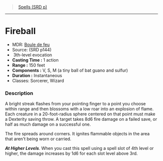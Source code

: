 ﻿---
!SpellItem
Name: Fireball
AltName: '[Boule de feu](hd_spells_boule_de_feu.md)'
Type: evocation
Level: 3
CastingTime: 1 action
Range: 150 feet
Components: V, S, M (a tiny ball of bat guano and sulfur)
Duration: Instantaneous
Classes: Sorcerer, Wizard
Family: SpellVO
Source: (SRD p144)
Id: spells_vo.md#fireball
ParentLink: spells_vo.md#spells-srd-p
ParentName: Spells (SRD p)
NameLevel: 1
Attributes:
  Name: Fireball
  Markdown: >+
    # <!--Name-->Fireball<!--/Name-->


    - MDR: <!--AltName-->[Boule de feu](hd_spells_boule_de_feu.md)<!--/AltName-->

    - Source: <!--Source-->(SRD p144)<!--/Source-->

    -  <!--Level-->3<!--/Level-->th-level <!--Type-->evocation<!--/Type-->

    - **Casting Time :** <!--CastingTime-->1 action<!--/CastingTime-->

    - **Range :** <!--Range-->150 feet<!--/Range-->

    - **Components :** <!--Components-->V, S, M (a tiny ball of bat guano and sulfur)<!--/Components-->

    - **Duration :** <!--Duration-->Instantaneous<!--/Duration-->

    - Classes: <!--Classes-->Sorcerer, Wizard<!--/Classes-->


    ### Description


    A bright streak flashes from your pointing finger to a point you choose within range and then blossoms with a low roar into an explosion of flame. Each creature in a 20-foot-radius sphere centered on that point must make a Dexterity saving throw. A target takes 8d6 fire damage on a failed save, or half as much damage on a successful one.


    The fire spreads around corners. It ignites flammable objects in the area that aren't being worn or carried.


    **_At Higher Levels_**. When you cast this spell using a spell slot of 4th level or higher, the damage increases by 1d6 for each slot level above 3rd.

  AltName: '[Boule de feu](hd_spells_boule_de_feu.md)'
  Source: (SRD p144)
  Level: 3
  Type: evocation
  CastingTime: 1 action
  Range: 150 feet
  Components: V, S, M (a tiny ball of bat guano and sulfur)
  Duration: Instantaneous
  Classes: Sorcerer, Wizard
AttributesDictionary: >+
  Name: Fireball

  Markdown: >+

    # <!--Name-->Fireball<!--/Name-->





    - MDR: <!--AltName-->[Boule de feu](hd_spells_boule_de_feu.md)<!--/AltName-->



    - Source: <!--Source-->(SRD p144)<!--/Source-->



    -  <!--Level-->3<!--/Level-->th-level <!--Type-->evocation<!--/Type-->



    - **Casting Time :** <!--CastingTime-->1 action<!--/CastingTime-->



    - **Range :** <!--Range-->150 feet<!--/Range-->



    - **Components :** <!--Components-->V, S, M (a tiny ball of bat guano and sulfur)<!--/Components-->



    - **Duration :** <!--Duration-->Instantaneous<!--/Duration-->



    - Classes: <!--Classes-->Sorcerer, Wizard<!--/Classes-->





    ### Description





    A bright streak flashes from your pointing finger to a point you choose within range and then blossoms with a low roar into an explosion of flame. Each creature in a 20-foot-radius sphere centered on that point must make a Dexterity saving throw. A target takes 8d6 fire damage on a failed save, or half as much damage on a successful one.





    The fire spreads around corners. It ignites flammable objects in the area that aren't being worn or carried.





    **_At Higher Levels_**. When you cast this spell using a spell slot of 4th level or higher, the damage increases by 1d6 for each slot level above 3rd.



  AltName: '[Boule de feu](hd_spells_boule_de_feu.md)'

  Source: (SRD p144)

  Level: 3

  Type: evocation

  CastingTime: 1 action

  Range: 150 feet

  Components: V, S, M (a tiny ball of bat guano and sulfur)

  Duration: Instantaneous

  Classes: Sorcerer, Wizard

---
> [Spells (SRD p)](srd_spells.md)

---

# Fireball

- MDR: [Boule de feu](hd_spells_boule_de_feu.md)
- Source: (SRD p144)
-  3th-level evocation
- **Casting Time :** 1 action
- **Range :** 150 feet
- **Components :** V, S, M (a tiny ball of bat guano and sulfur)
- **Duration :** Instantaneous
- Classes: Sorcerer, Wizard

### Description

A bright streak flashes from your pointing finger to a point you choose within range and then blossoms with a low roar into an explosion of flame. Each creature in a 20-foot-radius sphere centered on that point must make a Dexterity saving throw. A target takes 8d6 fire damage on a failed save, or half as much damage on a successful one.

The fire spreads around corners. It ignites flammable objects in the area that aren't being worn or carried.

**_At Higher Levels_**. When you cast this spell using a spell slot of 4th level or higher, the damage increases by 1d6 for each slot level above 3rd.

